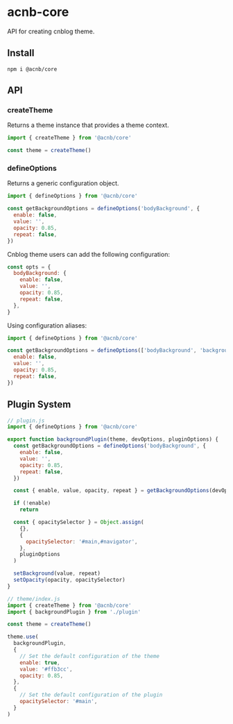 # acnb-core

API for creating cnblog theme.

## Install

```shell
npm i @acnb/core
```

## API

### createTheme

Returns a theme instance that provides a theme context.

```js
import { createTheme } from '@acnb/core'

const theme = createTheme()
```

### defineOptions

Returns a generic configuration object.

```js
import { defineOptions } from '@acnb/core'

const getBackgroundOptions = defineOptions('bodyBackground', {
  enable: false,
  value: '',
  opacity: 0.85,
  repeat: false,
})
```

Cnblog theme users can add the following configuration:

```js
const opts = {
  bodyBackground: {
    enable: false,
    value: '',
    opacity: 0.85,
    repeat: false,
  },
}
```

Using configuration aliases:

```javascript
import { defineOptions } from '@acnb/core'

const getBackgroundOptions = defineOptions(['bodyBackground', 'background'], {
  enable: false,
  value: '',
  opacity: 0.85,
  repeat: false,
})
```

## Plugin System

```js
// plugin.js
import { defineOptions } from '@acnb/core'

export function backgroundPlugin(theme, devOptions, pluginOptions) {
  const getBackgroundOptions = defineOptions('bodyBackground', {
    enable: false,
    value: '',
    opacity: 0.85,
    repeat: false,
  })

  const { enable, value, opacity, repeat } = getBackgroundOptions(devOptions)

  if (!enable)
    return

  const { opacitySelector } = Object.assign(
    {},
    {
      opacitySelector: '#main,#navigator',
    },
    pluginOptions
  )

  setBackground(value, repeat)
  setOpacity(opacity, opacitySelector)
}
```

```js
// theme/index.js
import { createTheme } from '@acnb/core'
import { backgroundPlugin } from './plugin'

const theme = createTheme()

theme.use(
  backgroundPlugin,
  {
    // Set the default configuration of the theme
    enable: true,
    value: '#ffb3cc',
    opacity: 0.85,
  },
  {
    // Set the default configuration of the plugin
    opacitySelector: '#main',
  }
)
```
